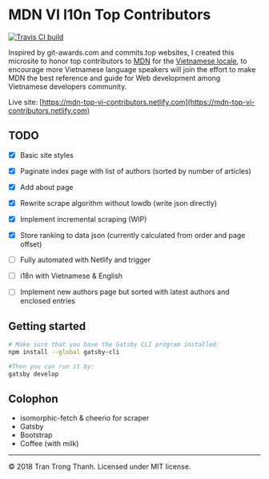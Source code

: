 # MDN VI l10n Top Contributors
[![Travis CI build](https://api.travis-ci.org/trongthanh/mdn-top-locale-contributors.svg?branch=master)](https://travis-ci.org/trongthanh/mdn-top-locale-contributors)

Inspired by git-awards.com and commits.top websites, I created this microsite to honor top contributors to [MDN](https://developer.mozilla.org/) for the [Vietnamese locale](https://developer.mozilla.org/en-US/dashboards/revisions?locale=vi), to encourage more Vietnamese language speakers will join the effort to make MDN the best reference and guide for Web development among Vietnamese developers community.

Live site: [https://mdn-top-vi-contributors.netlify.com](https://mdn-top-vi-contributors.netlify.com)

## TODO

- [X] Basic site styles
- [X] Paginate index page with list of authors (sorted by number of articles)
- [X] Add about page
- [X] Rewrite scrape algorithm without lowdb (write json directly)
- [X] Implement incremental scraping (WIP)
- [X] Store ranking to data json (currently calculated from order and page offset)
- [ ] Fully automated with Netlify and trigger
- [ ] i18n with Vietnamese & English
- [ ] Implement new authors page but sorted with latest authors and enclosed entries


## Getting started

```sh
# Make sure that you have the Gatsby CLI program installed:
npm install --global gatsby-cli

#Then you can run it by:
gatsby develop
```

## Colophon

- isomorphic-fetch & cheerio for scraper
- Gatsby
- Bootstrap
- Coffee (with milk)

---
© 2018 Tran Trong Thanh. Licensed under MIT license.
